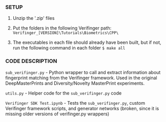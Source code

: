 ### SETUP

1. Unzip the '.zip' files

2. Put the folders in the following Verifinger path:
`Verifinger_[VERSION]\Tutorials\Biometrics\CPP\`

1. The executables in each file should already have been built, but if not, run the following command in each folder
`$ make all`

### CODE DESCRIPTION

`sub_verifinger.py` - Python wrapper to call and extract information about fingerprint matching from the Verifinger framework. Used in the original DeepMasterPrints and Diversity/Novelty MasterPrint experiments.

`utils.py` - Helper code for the `sub_verifinger.py` code

`Verifinger SDK Test.ipynb` - Tests the `sub_verifinger.py`, custom Verifinger framework scripts, and generator networks (broken, since it is missing older versions of verifinger.py wrappers)

